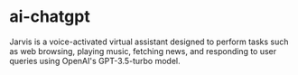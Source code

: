 # ai-chatgpt
Jarvis is a voice-activated virtual assistant designed to perform tasks such as web browsing, playing music, fetching news, and responding to user queries using OpenAI's GPT-3.5-turbo model.
